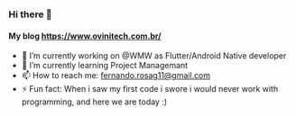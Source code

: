 ### Hi there 👋

#### My blog https://www.ovinitech.com.br/

- 🔭 I’m currently working on @WMW as Flutter/Android Native developer
- 🌱 I’m currently learning Project Managemant
- 📫 How to reach me: fernando.rosag11@gmail.com 
- ⚡ Fun fact: When i saw my first code i swore i would never work with programming, and here we are today :)
